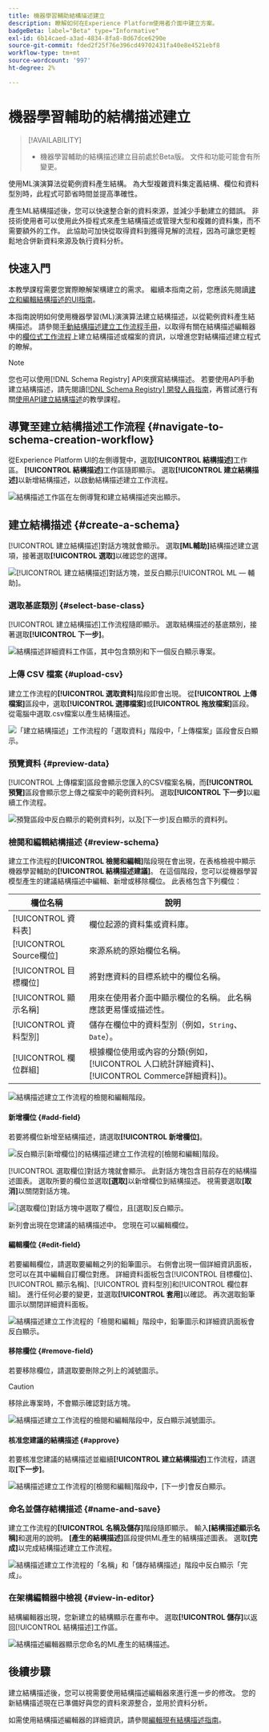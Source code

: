 ```yaml
---
title: 機器學習輔助結構描述建立
description: 瞭解如何在Experience Platform使用者介面中建立方案。
badgeBeta: label="Beta" type="Informative"
exl-id: 6b14caed-a3ad-4834-8fa8-8d67dce6290e
source-git-commit: fded2f25f76e396cd49702431fa40e8e4521ebf8
workflow-type: tm+mt
source-wordcount: '997'
ht-degree: 2%

---
```


# 機器學習輔助的結構描述建立

>[!AVAILABILITY]
>
>* 機器學習輔助的結構描述建立目前處於Beta版。 文件和功能可能會有所變更。

使用ML演演算法從範例資料產生結構。 為大型複雜資料集定義結構、欄位和資料型別時，此程式可節省時間並提高準確性。

產生ML結構描述後，您可以快速整合新的資料來源，並減少手動建立的錯誤。 非技術使用者可以使用此外掛程式來產生結構描述或管理大型和複雜的資料集，而不需要額外的工作。 此協助可加快從取得資料到獲得見解的流程，因為可讓您更輕鬆地合併新資料來源及執行資料分析。

## 快速入門

本教學課程需要您實際瞭解架構建立的需求。 繼續本指南之前，您應該先閱讀[建立和編輯結構描述的UI指南](./resources/schemas.md)。

本指南說明如何使用機器學習(ML)演演算法建立結構描述，以從範例資料產生結構描述。 請參閱[手動結構描述建立工作流程手冊](https://experienceleague.adobe.com/zh-hant/docs/experience-platform/xdm/ui/resources/schemas#add-field-groups)，以取得有關在結構描述編輯器中的[欄位式工作流程](https://experienceleague.adobe.com/zh-hant/docs/experience-platform/xdm/ui/field-based-workflows)上建立結構描述或檔案的資訊，以增進您對結構描述建立程式的瞭解。

>[!NOTE]
>
>您也可以使用[!DNL Schema Registry] API來撰寫結構描述。 若要使用API手動建立結構描述，請先閱讀[[!DNL Schema Registry] 開發人員指南](../api/getting-started.md)，再嘗試進行有關[使用API建立結構描述](../tutorials/create-schema-api.md)的教學課程。

## 導覽至建立結構描述工作流程 {#navigate-to-schema-creation-workflow}

從Experience Platform UI的左側導覽中，選取&#x200B;**[!UICONTROL 結構描述]**&#x200B;工作區。 **[!UICONTROL 結構描述]**&#x200B;工作區隨即顯示。 選取&#x200B;**[!UICONTROL 建立結構描述]**&#x200B;以新增結構描述，以啟動結構描述建立工作流程。

![結構描述工作區在左側導覽和建立結構描述突出顯示。](../images/ui/ml-schema-creation/schemas-workspace-create-schema.png)

## 建立結構描述 {#create-a-schema}

[!UICONTROL 建立結構描述]對話方塊就會顯示。 選取&#x200B;**[ML輔助]**&#x200B;結構描述建立選項，接著選取&#x200B;**[!UICONTROL 選取]**&#x200B;以確認您的選擇。

![ [!UICONTROL 建立結構描述]對話方塊，並反白顯示[!UICONTROL ML — 輔助]。](../images/ui/ml-schema-creation/use-sample-csv.png)

### 選取基底類別 {#select-base-class}

[!UICONTROL 建立結構描述]工作流程隨即顯示。 選取結構描述的基底類別，接著選取&#x200B;**[!UICONTROL 下一步]**。

![結構描述詳細資料工作區，其中包含類別和下一個反白顯示專案。](../images/ui/ml-schema-creation/select-base-class.png)

### 上傳 CSV 檔案 {#upload-csv}

建立工作流程的&#x200B;**[!UICONTROL 選取資料]**&#x200B;階段即會出現。 從&#x200B;**[!UICONTROL 上傳檔案]**&#x200B;區段中，選取&#x200B;**[!UICONTROL 選擇檔案]**&#x200B;或&#x200B;**[!UICONTROL 拖放檔案]**&#x200B;區段。 從電腦中選取.csv檔案以產生結構描述。

![「建立結構描述」工作流程的「選取資料」階段中，「上傳檔案」區段會反白顯示。](../images/ui/ml-schema-creation/upload-files.png)

### 預覽資料 {#preview-data}

[!UICONTROL 上傳檔案]區段會顯示您匯入的CSV檔案名稱，而&#x200B;**[!UICONTROL 預覽]**&#x200B;區段會顯示您上傳之檔案中的範例資料列。 選取&#x200B;**[!UICONTROL 下一步]**&#x200B;以繼續工作流程。

![預覽區段中反白顯示的範例資料列，以及[下一步]反白顯示的資料列。](../images/ui/ml-schema-creation/preview-data.png)

### 檢閱和編輯結構描述 {#review-schema}

建立工作流程的&#x200B;**[!UICONTROL 檢閱和編輯]**&#x200B;階段現在會出現，在表格檢視中顯示機器學習輔助的&#x200B;**[!UICONTROL 結構描述建議]**。 在這個階段，您可以從機器學習模型產生的建議結構描述中編輯、新增或移除欄位。 此表格包含下列欄位：

| 欄位名稱 | 說明 |
|------------------|---------------------------------------------------------|
| [!UICONTROL 資料表] | 欄位起源的資料集或資料庫。 |
| [!UICONTROL Source欄位] | 來源系統的原始欄位名稱。 |
| [!UICONTROL 目標欄位] | 將對應資料的目標系統中的欄位名稱。 |
| [!UICONTROL 顯示名稱] | 用來在使用者介面中顯示欄位的名稱。 此名稱應該更易懂或描述性。 |
| [!UICONTROL 資料型別] | 儲存在欄位中的資料型別（例如，`String`、`Date`）。 |
| [!UICONTROL 欄位群組] | 根據欄位使用或內容的分類(例如，[!UICONTROL 人口統計詳細資料]、[!UICONTROL Commerce詳細資料])。 |

![結構描述建立工作流程的檢閱和編輯階段。](../images/ui/ml-schema-creation/schema-recommendation.png)

#### 新增欄位 {#add-field}

若要將欄位新增至結構描述，請選取&#x200B;**[!UICONTROL 新增欄位]**。

![反白顯示[新增欄位]的結構描述建立工作流程的[檢閱和編輯]階段。](../images/ui/ml-schema-creation/add-new-field.png)

[!UICONTROL 選取欄位]對話方塊就會顯示。 此對話方塊包含目前存在的結構描述圖表。 選取所要的欄位並選取&#x200B;**[選取]**&#x200B;以新增欄位到結構描述。 視需要選取&#x200B;**[取消]**&#x200B;以關閉對話方塊。

![[選取欄位]對話方塊中選取了欄位，且[選取]反白顯示。](../images/ui/ml-schema-creation/select-field-dialog.png)

新列會出現在您建議的結構描述中。 您現在可以編輯欄位。

#### 編輯欄位 {#edit-field}

若要編輯欄位，請選取要編輯之列的鉛筆圖示。 右側會出現一個詳細資訊面板，您可以在其中編輯自訂欄位對應。 詳細資料面板包含[!UICONTROL 目標欄位]、[!UICONTROL 顯示名稱]、[!UICONTROL 資料型別]和[!UICONTROL 欄位群組]。 進行任何必要的變更，並選取&#x200B;**[!UICONTROL 套用]**&#x200B;以確認。 再次選取鉛筆圖示以關閉詳細資料面板。

![結構描述建立工作流程的「檢閱和編輯」階段中，鉛筆圖示和詳細資訊面板會反白顯示。](../images/ui/ml-schema-creation/edit-field.png)

#### 移除欄位 {#remove-field}

若要移除欄位，請選取要刪除之列上的減號圖示。

>[!CAUTION]
>
>移除此專案時，不會顯示確認對話方塊。

![結構描述建立工作流程的檢閱和編輯階段中，反白顯示減號圖示。](../images/ui/ml-schema-creation/remove-field.png)

#### 核准您建議的結構描述 {#approve}

若要核准您建議的結構描述並繼續&#x200B;**[!UICONTROL 建立結構描述]**&#x200B;工作流程，請選取&#x200B;**[下一步]**。

![結構描述建立工作流程的[檢閱和編輯]階段中，[下一步]會反白顯示。](../images/ui/ml-schema-creation/next.png)

### 命名並儲存結構描述 {#name-and-save}

建立工作流程的&#x200B;**[!UICONTROL 名稱及儲存]**&#x200B;階段隨即顯示。 輸入&#x200B;**[結構描述顯示名稱]**&#x200B;和選用的說明。 **[產生的結構描述]**&#x200B;區段提供ML產生的結構描述圖表。 選取&#x200B;**[完成]**&#x200B;以完成結構描述建立工作流程。

![結構描述建立工作流程的「名稱」和「儲存結構描述」階段中反白顯示「完成」。](../images/ui/ml-schema-creation/name-and-save.png)

### 在架構編輯器中檢視 {#view-in-editor}

結構編輯器出現，您新建立的結構顯示在畫布中。 選取&#x200B;**[!UICONTROL 儲存]**&#x200B;以返回[!UICONTROL 結構描述]工作區。

![結構描述編輯器顯示您命名的ML產生的結構描述。](../images/ui/ml-schema-creation/schema-editor.png)

## 後續步驟

建立結構描述後，您可以視需要使用結構描述編輯器來進行進一步的修改。 您的新結構描述現在已準備好與您的資料來源整合，並用於資料分析。

如需使用結構描述編輯器的詳細資訊，請參閱[編輯現有結構描述指南](https://experienceleague.adobe.com/zh-hant/docs/experience-platform/xdm/ui/resources/schemas#edit)。
